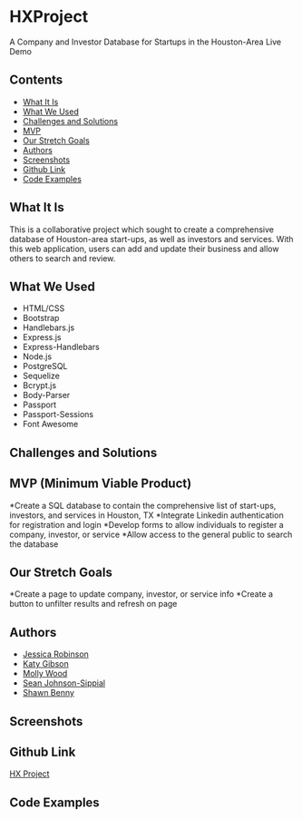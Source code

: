 # HXProject
A Company and Investor Database for Startups in the Houston-Area
Live Demo

## Contents
* [What It Is](https://github.com/mollywood/HXProject/blob/master/README.md#what-it-is)
* [What We Used](https://github.com/mollywood/HXProject/blob/master/README.md#what-we-used)
* [Challenges and Solutions](https://github.com/mollywood/HXProject/blob/master/README.md#challenges-and-solutions)
* [MVP](https://github.com/mollywood/HXProject/blob/master/README.md#mvp)
* [Our Stretch Goals](https://github.com/mollywood/HXProject/blob/master/README.md#our-stretch-goals)
* [Authors](https://github.com/mollywood/HXProject/blob/master/README.md#authors)
* [Screenshots](https://github.com/mollywood/HXProject/blob/master/README.md#screenshots)
* [Github Link](https://github.com/mollywood/HXProject/blob/master/README.md#github-link)
* [Code Examples](https://github.com/mollywood/HXProject/blob/master/README.md#code-examples)

## What It Is
This is a collaborative project which sought to create a comprehensive database of Houston-area start-ups, as well as investors and services. With this web application, users can add and update their business and allow others to search and review.

## What We Used
* HTML/CSS
* Bootstrap
* Handlebars.js
* Express.js
* Express-Handlebars
* Node.js
* PostgreSQL
* Sequelize
* Bcrypt.js
* Body-Parser
* Passport
* Passport-Sessions
* Font Awesome

## Challenges and Solutions

## MVP (Minimum Viable Product)
*Create a SQL database to contain the comprehensive list of start-ups, investors, and services in Houston, TX
*Integrate Linkedin authentication for registration and login
*Develop forms to allow individuals to register a company, investor, or service
*Allow access to the general public to search the database

## Our Stretch Goals
*Create a page to update company, investor, or service info
*Create a button to unfilter results and refresh on page

## Authors
* [Jessica Robinson](https://github.com/jessicapolansky)
* [Katy Gibson](https://github.com/Klgibson528)
* [Molly Wood](https://github.com/mollywood)
* [Sean Johnson-Sippial](https://github.com/jetsetta)
* [Shawn Benny](https://github.com/sbenn9210)

## Screenshots

## Github Link
[HX Project](https://github.com/mollywood/HXProject)

## Code Examples

